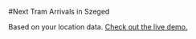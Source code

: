 #Next Tram Arrivals in Szeged

Based on your location data.
[Check out the live demo.](http://budincsevity.github.io/szkt/2/)

